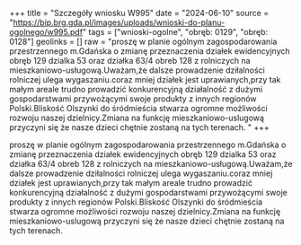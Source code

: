 +++
title = "Szczegóły wniosku W995"
date = "2024-06-10"
source = "https://bip.brg.gda.pl/images/uploads/wnioski-do-planu-ogolnego/w995.pdf"
tags = ["wnioski-ogolne", "obręb: 0129", "obręb: 0128"]
geolinks = []
raw = "proszę w planie ogólnym zagospodarowania przestrzennego m.Gdańska o zmianę przeznaczenia działek ewidencyjnych obręb 129 dzialka 53 oraz działka 63/4 obreb 128 z rolniczych na mieszkaniowo-usługową.Uważam,że dalsze prowadzenie dziłalności rolniczej ulega wygaszaniu.coraz mniej działek jest uprawianych,przy tak małym areale trudno prowadzić konkurencyjną działalność z dużymi gospodarstwami przywożącymi swoje produkty z innych regionów Polski.Bliskość Olszynki do śródmieścia stwarza ogromne możliwości rozwoju naszej dzielnicy.Zmiana na funkcję mieszkaniowo-uslugową przyczyni się że nasze dzieci chętnie zostaną na tych terenach. "
+++

proszę w planie ogólnym zagospodarowania przestrzennego m.Gdańska o zmianę
przeznaczenia działek ewidencyjnych obręb 129 dzialka 53 oraz działka 63/4 obreb 128 z
rolniczych na mieszkaniowo-usługową.Uważam,że dalsze prowadzenie dziłalności rolniczej ulega
wygaszaniu.coraz mniej działek jest uprawianych,przy tak małym areale trudno prowadzić
konkurencyjną działalność z dużymi gospodarstwami przywożącymi swoje produkty z innych
regionów Polski.Bliskość Olszynki do śródmieścia stwarza ogromne możliwości rozwoju naszej
dzielnicy.Zmiana na funkcję mieszkaniowo-uslugową przyczyni się że nasze dzieci chętnie
zostaną na tych terenach.



